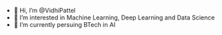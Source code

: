 - 👋 Hi, I’m @VidhiPattel
- 👀 I’m interested in Machine Learning, Deep Learning and Data Science
- 🌱 I’m currently persuing BTech in AI 

<!---
VidhiPattel/VidhiPattel is a ✨ special ✨ repository because its `README.md` (this file) appears on your GitHub profile.
You can click the Preview link to take a look at your changes.
--->
